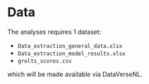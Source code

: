 # Data

The analyses requires 1 dataset:

- `Data_extraction_general_data.xlsx`
- `Data_extraction_model_results.xlsx` 
- `grolts_scores.csv`

which will be made available via DataVerseNL. 